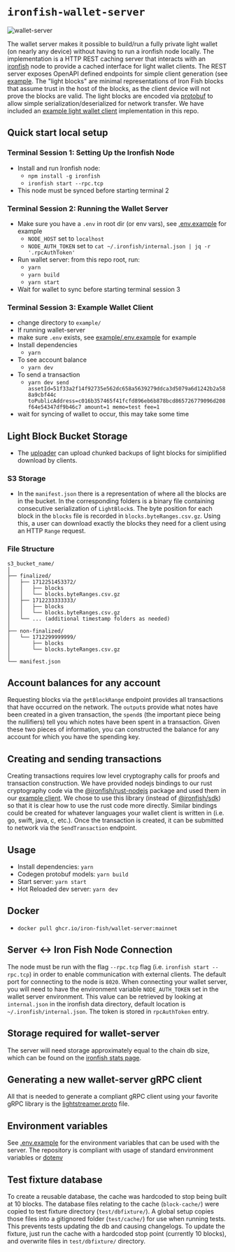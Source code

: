 # `ironfish-wallet-server`
![wallet-server](https://github.com/iron-fish/wallet-server/assets/26990067/a00752a4-35e3-4d74-b9a5-5596abf321a1)

The wallet server makes it possible to build/run a fully private light wallet (on nearly any device) without having to run a ironfish node locally. The implementation is a HTTP REST caching server that interacts with an [ironfish](https://github.com/iron-fish/ironfish) node to provide a cached interface for light wallet clients. The REST server exposes OpenAPI defined endpoints for simple client generation (see [example](example). The "light blocks" are minimal representations of Iron Fish blocks that assume trust in the host of the blocks, as the client device will not prove the blocks are valid. The light blocks are encoded via [protobuf](protos) to allow simple serialization/deserialized for network transfer. We have included an [example light wallet client](example/README.md) implementation in this repo.

## Quick start local setup

### Terminal Session 1: Setting Up the Ironfish Node

- Install and run Ironfish node:
  - `npm install -g ironfish`
  - `ironfish start --rpc.tcp`
- This node must be synced before starting terminal 2

### Terminal Session 2: Running the Wallet Server

- Make sure you have a `.env` in root dir (or env vars), see [.env.example](./.env.example) for example
  - `NODE_HOST` set to `localhost`
  - `NODE_AUTH_TOKEN` set to `cat ~/.ironfish/internal.json | jq -r '.rpcAuthToken'`
- Run wallet server: from this repo root, run:
  - `yarn`
  - `yarn build`
  - `yarn start`
- Wait for wallet to sync before starting terminal session 3

### Terminal Session 3: Example Wallet Client

- change directory to `example/`
- If running wallet-server
- make sure `.env` exists,  see [example/.env.example](./example/.env.example) for example
- Install dependencies
  - `yarn`
- To see account balance
  - `yarn dev`
- To send a transaction
  - `yarn dev send assetId=51f33a2f14f92735e562dc658a5639279ddca3d5079a6d1242b2a588a9cbf44c toPublicAddress=c016b357465f41fcfd896eb6b878bcd865726779096d208f64e54347df9b46c7 amount=1 memo=test fee=1`
- wait for syncing of wallet to occur, this may take some time

## Light Block Bucket Storage
- The [uploader](./src/uploader/) can upload chunked backups of light blocks for simiplified download by clients.

### S3 Storage
- In the `manifest.json` there is a representation of where all the blocks are in the bucket. In the corresponding folders is a binary file containing consecutive serialization of `LightBlock`s. The byte position for each block in the `blocks` file is recorded in `blocks.byteRanges.csv.gz`. Using this, a user can download exactly the blocks they need for a client using an HTTP `Range` request.

### File Structure
```
s3_bucket_name/
│
├── finalized/
│   ├── 1712251453372/
│   │   ├── blocks
│   │   └── blocks.byteRanges.csv.gz
│   ├── 1712233333333/
│   │   ├── blocks
│   │   └── blocks.byteRanges.csv.gz
│   └── ... (additional timestamp folders as needed)
│
├── non-finalized/
│   └── 1712299999999/
│       ├── blocks
│       └── blocks.byteRanges.csv.gz
│
└── manifest.json
```


## Account balances for any account

Requesting blocks via the `getBlockRange` endpoint provides all transactions that have occurred on the network. The `output`s provide what notes have been created in a given transaction, the `spend`s (the important piece being the nullifiers) tell you which notes have been spent in a transaction. Given these two pieces of information, you can constructed the balance for any account for which you have the spending key.

## Creating and sending transactions

Creating transactions requires low level cryptography calls for proofs and transaction construction. We have provided nodejs bindings to our rust cryptography code via the [@ironfish/rust-nodejs](https://www.npmjs.com/package/@ironfish/rust-nodejs) package and used them in our [example client](example/README.md). We chose to use this library (instead of [@ironfish/sdk](https://www.npmjs.com/package/@ironfish/sdk)) so that it is clear how to use the rust code more directly. Similar bindings could be created for whatever languages your wallet client is written in (i.e. go, swift, java, c, etc.). Once the transaction is created, it can be submitted to network via the `SendTransaction` endpoint.

## Usage

- Install dependencies: `yarn`
- Codegen protobuf models: `yarn build`
- Start server: `yarn start`
- Hot Reloaded dev server: `yarn dev`

## Docker

- `docker pull ghcr.io/iron-fish/wallet-server:mainnet`

## Server <-> Iron Fish Node Connection

The node must be run with the flag `--rpc.tcp` flag (i.e. `ironfish start --rpc.tcp`) in order to enable communication with external clients. The default port for connecting to the node is `8020`. When connecting your wallet server, you will need to have the environment variable `NODE_AUTH_TOKEN` set in the wallet server environment. This value can be retrieved by looking at `internal.json` in the ironfish data directory, default location is `~/.ironfish/internal.json`. The token is stored in `rpcAuthToken` entry.

## Storage required for wallet-server

The server will need storage approximately equal to the chain db size, which can be found on the [ironfish stats page](https://stats.ironfish.network/).

## Generating a new wallet-server gRPC client

All that is needed to generate a compliant gRPC client using your favorite gRPC library is the [lightstreamer.proto](protos/lightstreamer.proto) file.

## Environment variables

See [.env.example](.env.example) for the environment variables that can be used with the server. The repository is compliant with usage of standard environment variables or [dotenv](https://www.npmjs.com/package/dotenv)

## Test fixture database

To create a reusable database, the cache was hardcoded to stop being built at 10 blocks. The database files relating to the cache (`block-cache/`) were copied to test fixture directory (`test/dbfixture/`). A global setup copies those files into a gitignored folder (`test/cache/`) for use when running tests. This prevents tests updating the db and causing changelogs. To update the fixture, just run the cache with a hardcoded stop point (currently 10 blocks), and overwrite files in `test/dbfixture/` directory.
